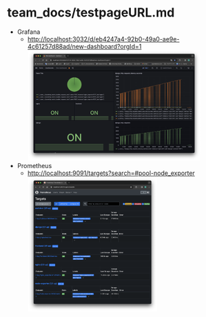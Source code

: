 # team_docs/testpageURL.md

- Grafana  
  - <http://localhost:3032/d/eb4247a4-92b0-49a0-ae9e-4c61257d88ad/new-dashboard?orgId=1>
  <img src="img/スクリーンショット 2024-03-01 3.06.16.png" width="400" alt="alt">　　
- Prometheus
  - <http://localhost:9091/targets?search=#pool-node_exporter>  
  <img src="img/スクリーンショット 2024-03-01 3.43.25.png" width="300" alt="alt text" >　　

